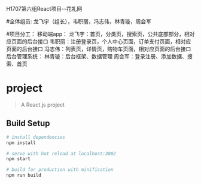 H1707第六组React项目--花礼网

#全体组员:
	龙飞宇（组长），韦职丽，冯志伟，林青璇，周会军

#项目分工：
	移动端app：
		龙飞宇：首页，分类页，搜索页，公共底部部分，相对应页面的后台接口
		韦职丽：注册登录页，个人中心页面，订单支付页面，相对应页面的后台接口
		冯志伟：列表页，详情页，购物车页面，相对应页面的后台接口
	后台管理系统：
		林青璇：后台框架、数据管理
		周会军：登录注册、添加数据、搜索、首页

# project

> A React.js project

## Build Setup

``` bash
# install dependencies
npm install

# serve with hot reload at localhost:3002
npm start

# build for production with minification
npm run build
```


